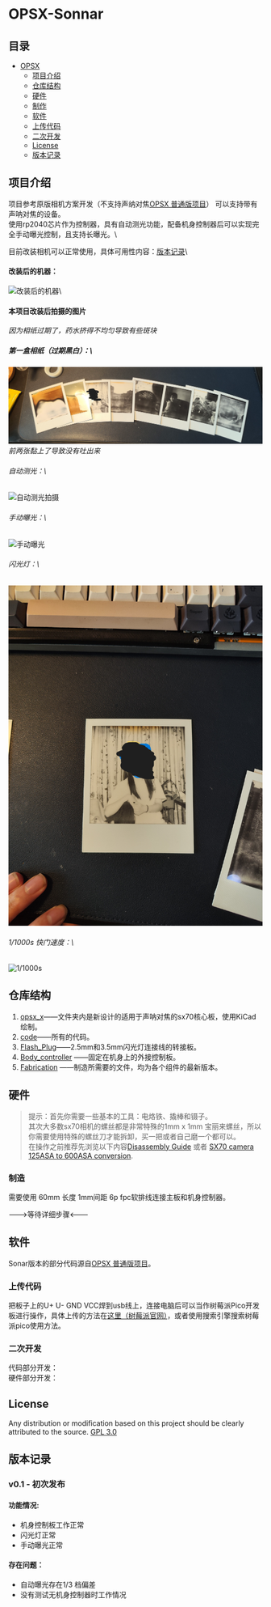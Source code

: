 # OPSX-Sonnar

## 目录

- [OPSX](#opsx)
  - [项目介绍](#项目介绍)
  - [仓库结构](#仓库结构)
  - [硬件](#hardware硬件)
  - [制作](#制造)
  - [软件](#软件)
  - [上传代码](#上传代码)
  - [二次开发](#二次开发)
  - [License](#license)
  - [版本记录](#版本记录)

## 项目介绍
项目参考原版相机方案开发（不支持声纳对焦[OPSX 普通版项目](https://github.com/sunyitong/OPSX)）
可以支持带有声呐对焦的设备。\
使用rp2040芯片作为控制器，具有自动测光功能，配备机身控制器后可以实现完全手动曝光控制，且支持长曝光。\

目前改装相机可以正常使用，具体可用性内容：[版本记录](#版本记录)\

#### 改装后的机器：
![改装后的机器](https: "改装后的机器")\

#### 本项目改装后拍摄的图片
_因为相纸过期了，药水挤得不均匀导致有些斑块_
##### 第一盒相纸（过期黑白）：\
![改装后第一盒-bw](https://github.com/ZeshuLiu/OPSX-Sonnar/blob/main/raw/pics/op-01-all.jpg "改装后第一盒-bw")
_前两张黏上了导致没有吐出来_

###### 自动测光：\
![自动测光拍摄](https://github.com/ZeshuLiu/OPSX-Sonnar/blob/main/raw/pics/op-01-5%266.jpg "自动测光拍摄")

###### 手动曝光：\
![手动曝光](https://github.com/ZeshuLiu/OPSX-Sonnar/blob/main/raw/pics/op-01-7%268.jpg "手动曝光")

###### 闪光灯：\
![闪光灯](https://github.com/ZeshuLiu/OPSX-Sonnar/blob/main/raw/pics/op-01-3.jpg "闪光灯")

###### 1/1000s 快门速度：\
![1/1000s](https://github.com/ZeshuLiu/OPSX-Sonnar/blob/main/raw/pics/op-01-4.jpg "1/1000s")


## 仓库结构
1. [opsx_x](https://github.com/LiuZSChina/OPSX-Sonnar/tree/main/opsx_x)——文件夹内是新设计的适用于声呐对焦的sx70核心板，使用KiCad绘制。
2. [code](https://github.com/LiuZSChina/OPSX-Sonnar/tree/main/code)——所有的代码。
3. [Flash_Plug](https://github.com/LiuZSChina/OPSX-Sonnar/tree/main/Flash_Plug)——2.5mm和3.5mm闪光灯连接线的转接板。
4. [Body_controller](https://github.com/LiuZSChina/OPSX-Sonnar/tree/main/Body_controller) ——固定在机身上的外接控制板。
5. [Fabrication](https://github.com/LiuZSChina/OPSX-Sonnar/tree/main/Fabrication) ——制造所需要的文件，均为各个组件的最新版本。

## 硬件
> 提示：首先你需要一些基本的工具：电烙铁、撬棒和镊子。\
其次大多数sx70相机的螺丝都是非常特殊的1mm x 1mm 宝丽来螺丝，所以你需要使用特殊的螺丝刀才能拆卸，买一把或者自己磨一个都可以。\
在操作之前推荐先浏览以下内容[Disassembly Guide](https://instantphotography.files.wordpress.com/2010/12/polaroid-sx-70-camera-repair-book.pdf) 或者 [SX70 camera 125ASA to 600ASA conversion](https://opensx70.com/tutorials/100-600-conversion/).

### 制造
需要使用 60mm 长度 1mm间距 6p fpc软排线连接主板和机身控制器。

--->等待详细步骤<---

## 软件
Sonar版本的部分代码源自[OPSX 普通版项目](https://github.com/sunyitong/OPSX)。

### 上传代码
把板子上的U+ U- GND VCC焊到usb线上，连接电脑后可以当作树莓派Pico开发板进行操作，具体上传的方法在[这里（树莓派官网）](https://www.raspberrypi.com/documentation/microcontrollers/rp2040.html#raspberry-pi-pico)，或者使用搜索引擎搜索树莓派pico使用方法。

### 二次开发
代码部分开发：\
硬件部分开发：

## License
Any distribution or modification based on this project should be clearly attributed to the source.
[GPL 3.0](LICENSE)

## 版本记录
### v0.1 - 初次发布
#### 功能情况:
- 机身控制板工作正常
- 闪光灯正常
- 手动曝光正常

#### 存在问题：
- 自动曝光存在1/3 档偏差
- 没有测试无机身控制器时工作情况

